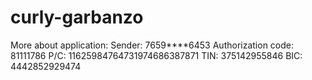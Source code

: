 # curly-garbanzo
More about application: Sender: 7659****6453 Authorization code: 81111786 P/C: 11625984764731974686387871 TIN: 375142955846 BIC: 4442852929474
